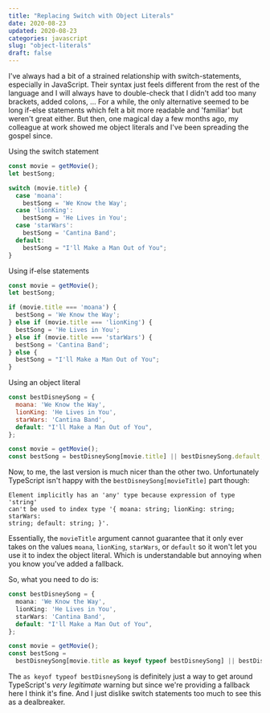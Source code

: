```yaml
---
title: "Replacing Switch with Object Literals"
date: 2020-08-23
updated: 2020-08-23
categories: javascript
slug: "object-literals"
draft: false
---
```


I've always had a bit of a strained relationship with switch-statements, especially in JavaScript. Their syntax just feels different from the rest of the language and I will always have to double-check that I didn't add too many brackets, added colons, ... For a while, the only alternative seemed to be long if-else statements which felt a bit more readable and 'familiar' but weren't great either. But then, one magical day a few months ago, my colleague at work showed me object literals and I've been spreading the gospel since.


Using the switch statement
```js
const movie = getMovie();
let bestSong;

switch (movie.title) {
  case 'moana':
    bestSong = 'We Know the Way';
  case 'lionKing':
    bestSong = 'He Lives in You';
  case 'starWars':
    bestSong = 'Cantina Band';
  default:
    bestSong = "I'll Make a Man Out of You";
}
```

Using if-else statements
```js
const movie = getMovie();
let bestSong;

if (movie.title === 'moana') {
  bestSong = 'We Know the Way';
} else if (movie.title === 'lionKing') {
  bestSong = 'He Lives in You';
} else if (movie.title === 'starWars') {
  bestSong = 'Cantina Band';
} else {
  bestSong = "I'll Make a Man Out of You";
}
```

Using an object literal
```js
const bestDisneySong = {
  moana: 'We Know the Way',
  lionKing: 'He Lives in You',
  starWars: 'Cantina Band',
  default: "I'll Make a Man Out of You",
};

const movie = getMovie();
const bestSong = bestDisneySong[movie.title] || bestDisneySong.default;
```

Now, to me, the last version is much nicer than the other two. Unfortunately TypeScript isn't happy with the `bestDisneySong[movieTitle]` part though:
```
Element implicitly has an 'any' type because expression of type 'string'
can't be used to index type '{ moana: string; lionKing: string; starWars:
string; default: string; }'.
```
Essentially, the `movieTitle` argument cannot guarantee that it only ever takes on the values `moana`, `lionKing`, `starWars`, or `default` so it won't let you use it to index the object literal. Which is understandable but annoying when you know you've added a fallback.

So, what you need to do is:
```ts
const bestDisneySong = {
  moana: 'We Know the Way',
  lionKing: 'He Lives in You',
  starWars: 'Cantina Band',
  default: "I'll Make a Man Out of You",
};

const movie = getMovie();
const bestSong =
  bestDisneySong[movie.title as keyof typeof bestDisneySong] || bestDisneySong.default;
```

The `as keyof typeof bestDisneySong` is definitely just a way to get around TypeScript's _very legitimate_ warning but since we're providing a fallback here I think it's fine. And I just dislike switch statements too much to see this as a dealbreaker.
